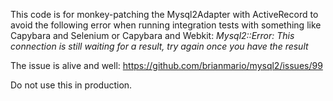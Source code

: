 This code is for monkey-patching the Mysql2Adapter with ActiveRecord to avoid the following error when running integration tests with something like Capybara and Selenium or Capybara and Webkit: *Mysql2::Error: This connection is still waiting for a result, try again once you have the result*

The issue is alive and well: https://github.com/brianmario/mysql2/issues/99

Do not use this in production.